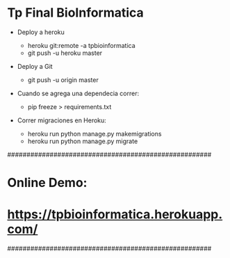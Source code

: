 # Tp Final BioInformatica

* Deploy a heroku
  - heroku git:remote -a tpbioinformatica
  - git push -u heroku master
  
* Deploy a Git
  - git push -u origin master
  
* Cuando se agrega una dependecia correr:
  - pip freeze > requirements.txt
  
* Correr migraciones en Heroku:
  - heroku run python manage.py makemigrations
  - heroku run python manage.py migrate
  
#####################################################
#  Online Demo:                                     # 
#  https://tpbioinformatica.herokuapp.com/           #
#####################################################
